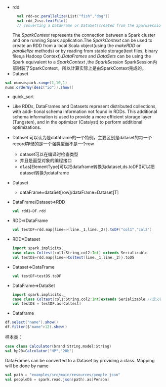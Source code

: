 - rdd
  ```scala
    val rdd=sc.parallelize(List("fish","dog"))
    val rdd_2=sc.textFile()
    // converting a DataFrame or DataSet(created from the SparkSession)
  ```
  The *SparkContext* represents the connection between a Spark cluster and one running Spark application.The *SparkContext* can be used to create an RDD from a local Scala object(using the *makeRDD* or *parallelize* methods) or by reading from stable storage(text files, binary files,a Hadoop Context).*DataFrames* and *DataSets* can be using the Spark equivalent to a *SparkContext* ,the *SparkSession*
  SparkSession内部封装了SparkContext，所以计算实际上是由SparkContext完成的。
- Dataset

```scala
val nums=spark.range(1,10,1)
nums.orderBy(desc("id")).show()

```
- quick_sort
- Like RDDs, DataFrames and Datasets represent distributed collections, with addi‐
tional schema information not found in RDDs. This additional schema information
is used to provide a more efficient storage layer (Tungsten), and in the optimizer
(Catalyst) to perform additional optimizations.
- Dataset 可以认为是dataframe的一个特例，主要区别是dataset的每一个record存储的是一个强类型而不是一个row
    - dataset可以在编译时检查类型
    - 并且是面型对象的编程接口  
    - df.as[ElementType]可以把dataframe转换为dataset,ds.toDF()可以把dataset转换为dataframe
- Dataset 
    - dataFrame=dataSet[row]/dataFrame=Dataset[T]

- DataFrame/Dataset=>RDD
    ```scala
    val rdd1=DF.rdd
    ``` 
- RDD=>DataFrame
    ```scala
    val testDF=rdd.map{line=>(line._1,line._2)}.toDF("col1","col2")
    ``` 
- RDD=Dataset
    ```scala
    import spark.implicits._
    case class Coltest(col1:String,col2:Int) extends Serializable
    val testDS=rdd.map{line=>Coltest(line._1,line._2)}.toDS

    ``` 
- Dataset=>DataFrame
    ```scala
    val testDF=testDS.toDF
    ```
- DataFrame=>DataSet
    ```scala    
    import spark.implicits._
    case class Coltest(col1:String,col2:Int)extends Serializable //定义字段名和类型
    val testDS = testDF.as[Coltest]

    ```
- Dataframe
```scala
df.select("name").show()
df.filter($"name">12).show()
```
样本类：
```scala
case class Calculator(brand:String,model:String)
val hp20=Calculator("HP","20b")
```
DataFrames can be converted to a Dataset by providing a class. Mapping will be done by name
```scala
val path = "examples/src/main/resources/people.json"
val peopleDS = spark.read.json(path).as[Person]
```
